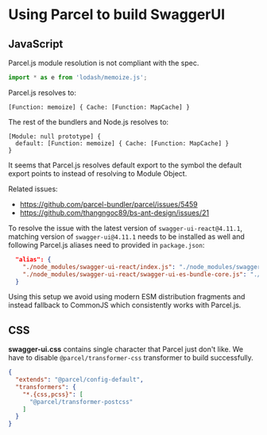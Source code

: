 # Using Parcel to build SwaggerUI

## JavaScript

Parcel.js module resolution is not compliant with the spec.

```js
import * as e from 'lodash/memoize.js';
```

Parcel.js resolves to:

```
[Function: memoize] { Cache: [Function: MapCache] }
```

The rest of the bundlers and Node.js resolves to:

```
[Module: null prototype] {
  default: [Function: memoize] { Cache: [Function: MapCache] }
}
```

It seems that Parcel.js resolves default export to the symbol the default export points to
instead of resolving to Module Object.

Related issues:
- https://github.com/parcel-bundler/parcel/issues/5459
- https://github.com/thangngoc89/bs-ant-design/issues/21

To resolve the issue with the latest version of `swagger-ui-react@4.11.1`, matching
version of `swagger-ui@4.11.1` needs to be installed as well and following
Parcel.js aliases need to provided in `package.json`:

```json
  "alias": {
    "./node_modules/swagger-ui-react/index.js": "./node_modules/swagger-ui-react/commonjs.js",
    "./node_modules/swagger-ui-react/swagger-ui-es-bundle-core.js": "./node_modules/swagger-ui/dist/swagger-ui.js"
  }
```

Using this setup we avoid using modern ESM distribution fragments and instead 
fallback to CommonJS which consistently works with Parcel.js.

## CSS

**swagger-ui.css** contains single character that Parcel just don't like.
We have to disable `@parcel/transformer-css` transformer to build successfully.

```json
{
  "extends": "@parcel/config-default",
  "transformers": {
    "*.{css,pcss}": [
      "@parcel/transformer-postcss"
    ]
  }
}
```